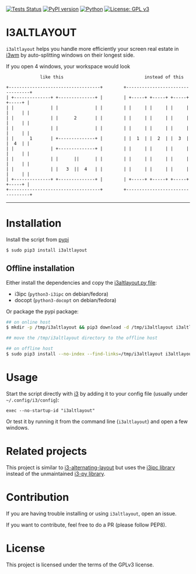 [![Tests Status](https://github.com/deadc0de6/i3altlayout/workflows/tests/badge.svg)](https://github.com/deadc0de6/i3altlayout/actions)
[![PyPI version](https://badge.fury.io/py/i3altlayout.svg)](https://badge.fury.io/py/i3altlayout)
[![Python](https://img.shields.io/pypi/pyversions/i3altlayout.svg)](https://pypi.python.org/pypi/i3altlayout)
[![License: GPL v3](https://img.shields.io/badge/License-GPL%20v3-blue.svg)](http://www.gnu.org/licenses/gpl-3.0)

# I3ALTLAYOUT

`i3altlayout` helps you handle more efficiently your screen real estate in [i3wm](https://i3wm.org/)
by auto-splitting windows on their longest side.

If you open 4 windows, your workspace would look

```
             like this                               instead of this

+-----------------------------------+        +---------------------------------+
| +--------------+ +--------------+ |        | +-----+ +-----+ +-----+ +-----+ |
| |              | |              | |        | |     | |     | |     | |     | |
| |              | |      2       | |        | |     | |     | |     | |     | |
| |              | |              | |        | |     | |     | |     | |     | |
| |      1       | +--------------+ |        | |  1  | |  2  | |  3  | |  4  | |
| |              | +--------------+ |        | |     | |     | |     | |     | |
| |              | |      ||      | |        | |     | |     | |     | |     | |
| |              | |   3  ||  4   | |        | |     | |     | |     | |     | |
| +--------------+ +--------------+ |        | +-----+ +-----+ +-----+ +-----+ |
+-----------------------------------+        +---------------------------------+
```

---

# Installation

Install the script from [pypi](https://pypi.org/project/i3altlayout/)
```bash
$ sudo pip3 install i3altlayout
```

## Offline installation

Either install the dependencies and copy
the [i3altlayout.py file](/i3altlayout/i3altlayout.py):

* i3ipc (`python3-i3ipc` on debian/fedora)
* docopt (`python3-docopt` on debian/fedora)

Or package the pypi package:
```bash
## on online host
$ mkdir -p /tmp/i3altlayout && pip3 download -d /tmp/i3altlayout i3altlayout

## move the /tmp/i3altlayout directory to the offline host

## on offline host
$ sudo pip3 install --no-index --find-links=/tmp/i3altlayout i3altlayout
```

# Usage

Start the script directly with [i3](https://i3wm.org/) by adding it to your config file
(usually under `~/.config/i3/config`):
```
exec --no-startup-id "i3altlayout"
```

Or test it by running it from the command line (`i3altlayout`) and
open a few windows.

# Related projects

This project is similar to [i3-alternating-layout](https://github.com/olemartinorg/i3-alternating-layout)
but uses the [i3ipc library](https://github.com/acrisci/i3ipc-python)
instead of the unmaintained [i3-py library](https://github.com/ziberna/i3-py).

# Contribution

If you are having trouble installing or using `i3altlayout`, open an issue.

If you want to contribute, feel free to do a PR (please follow PEP8).

# License

This project is licensed under the terms of the GPLv3 license.
